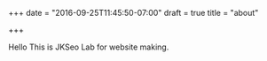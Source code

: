 +++
date = "2016-09-25T11:45:50-07:00"
draft = true
title = "about"

+++

Hello This is JKSeo Lab for website making. 